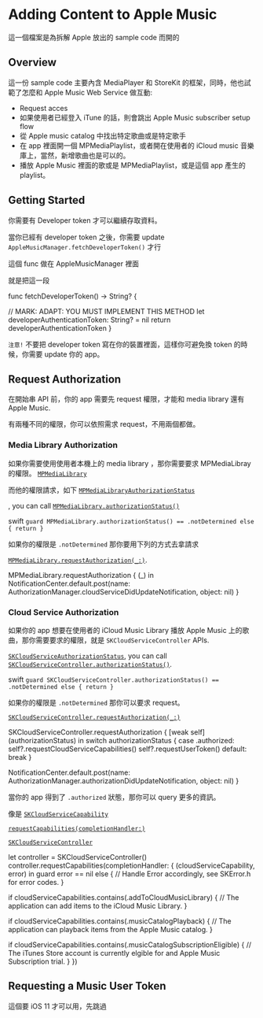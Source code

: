 # Adding Content to Apple Music

這一個檔案是為拆解 Apple 放出的 sample code 而開的

## Overview

這一份 sample code 主要內含 MediaPlayer 和 StoreKit 的框架，同時，他也試範了怎麼和 Apple Music Web Service 做互動:

* Request acces
* 如果使用者已經登入 iTune 的話，則會跳出 Apple Music subscriber setup flow
* 從 Apple music catalog 中找出特定歌曲或是特定歌手
* 在 app 裡面開一個 MPMediaPlaylist，或者開在使用者的 iCloud music 音樂庫上，當然，新增歌曲也是可以的。
* 播放 Apple Music 裡面的歌或是 MPMediaPlaylist，或是這個 app 產生的 playlist。

## Getting Started

你需要有 Developer token 才可以繼續存取資料。

當你已經有 developer token 之後，你需要 update `AppleMusicManager.fetchDeveloperToken()` 才行

這個 func 做在 AppleMusicManager 裡面

就是把這一段

func fetchDeveloperToken() -> String? {

// MARK: ADAPT: YOU MUST IMPLEMENT THIS METHOD
let developerAuthenticationToken: String? = nil
return developerAuthenticationToken
}

`注意!`
不要把 developer token 寫在你的裝置裡面，這樣你可避免換 token 的時候，你需要 update 你的 app。

## Request Authorization

在開始串 API 前，你的 app 需要先 request 權限，才能和 media library 還有 Apple Music.

有兩種不同的權限，你可以依照需求 request，不用兩個都做。

### Media Library Authorization

如果你需要使用使用者本機上的 media library ，那你需要要求 MPMediaLibray 的權限。
[`MPMediaLibrary`](https://developer.apple.com/documentation/mediaplayer/mpmedialibrary)

而他的權限請求，如下
[`MPMediaLibraryAuthorizationStatus`](https://developer.apple.com/documentation/mediaplayer/mpmedialibraryauthorizationstatus)

, you can call 
[`MPMediaLibrary.authorizationStatus()`](https://developer.apple.com/documentation/mediaplayer/mpmedialibrary/1621282-authorizationstatus)


swift
`guard MPMediaLibrary.authorizationStatus() == .notDetermined else { return }`



如果你的權限是 `.notDetermined` 那你要用下列的方式去拿請求




[`MPMediaLibrary.requestAuthorization(_:)`](https://developer.apple.com/documentation/mediaplayer/mpmedialibrary/1621276-requestauthorization).


MPMediaLibrary.requestAuthorization { (_) in
NotificationCenter.default.post(name: AuthorizationManager.cloudServiceDidUpdateNotification, object: nil)
}


### Cloud Service Authorization


如果你的 app 想要在使用者的 iCloud Music Library 播放 Apple Music 上的歌曲，那你需要要求的權限，就是 
`SKCloudServiceController` APIs.

[`SKCloudServiceAuthorizationStatus`](https://developer.apple.com/documentation/storekit/skcloudserviceauthorizationstatus), you can call [`SKCloudServiceController.authorizationStatus()`](https://developer.apple.com/documentation/storekit/skcloudservicecontroller/1620631-authorizationstatus).


swift
`guard SKCloudServiceController.authorizationStatus() == .notDetermined else { return }`


如果你的權限是 `.notDetermined` 那你可以要求 request。

[`SKCloudServiceController.requestAuthorization(_:)`](https://developer.apple.com/documentation/storekit/skcloudservicecontroller/1620609-requestauthorization)

SKCloudServiceController.requestAuthorization { [weak self] (authorizationStatus) in
switch authorizationStatus {
case .authorized:
self?.requestCloudServiceCapabilities()
self?.requestUserToken()
default:
break
}

NotificationCenter.default.post(name: AuthorizationManager.authorizationDidUpdateNotification, object: nil)
}

當你的 app 得到了 `.authorized` 狀態，那你可以 query 更多的資訊。

像是
[`SKCloudServiceCapability`](https://developer.apple.com/documentation/storekit/skcloudservicecapability)

[`requestCapabilities(completionHandler:)`](https://developer.apple.com/documentation/storekit/skcloudservicecontroller/1620610-requestcapabilities)

[`SKCloudServiceController`](https://developer.apple.com/documentation/storekit/skcloudservicecontroller)


let controller = SKCloudServiceController()
controller.requestCapabilities(completionHandler: { (cloudServiceCapability, error) in
guard error == nil else {
// Handle Error accordingly, see SKError.h for error codes.
}

if cloudServiceCapabilities.contains(.addToCloudMusicLibrary) {
// The application can add items to the iCloud Music Library.
}

if cloudServiceCapabilities.contains(.musicCatalogPlayback) {
// The application can playback items from the Apple Music catalog.
}

if cloudServiceCapabilities.contains(.musicCatalogSubscriptionEligible) {
// The iTunes Store account is currently elgible for and Apple Music Subscription trial.
}
})


## Requesting a Music User Token

這個要 iOS 11 才可以用，先跳過













